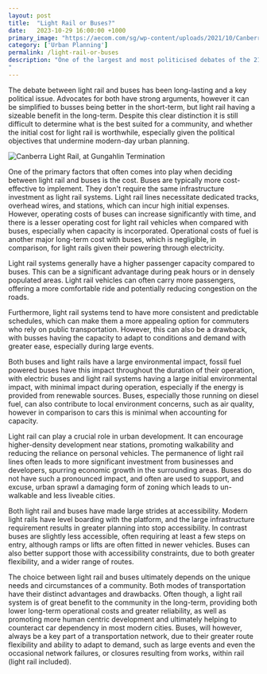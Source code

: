 ```yaml
---
layout: post
title:  "Light Rail or Buses?"
date:   2023-10-29 16:00:00 +1000
primary_image: "https://aecom.com/sg/wp-content/uploads/2021/10/Canberra-Light-Rail_Stage-1-_21_-1-scaled-1592x1062.jpg"
category: ['Urban Planning']
permalink: /light-rail-or-buses
description: "One of the largest and most politicised debates of the 21st century in urban planning and public transportation, alongside cars, planes or heavy rail.
"
---
```


The debate between light rail and buses has been long-lasting and a key political issue. Advocates for both have strong arguments, however it can be simplified to busses being better in the short-term, but light rail having a sizeable benefit in the long-term. Despite this clear distinction it is still difficult to determine what is the best suited for a community, and whether the initial cost for light rail is worthwhile, especially given the political objectives that undermine modern-day urban planning.

![Canberra Light Rail, at Gungahlin Termination ](https://www.railexpress.com.au/wp-content/uploads/2022/08/48633155041_f080e9a31f_o.webp)

One of the primary factors that often comes into play when deciding between light rail and buses is the cost. Buses are typically more cost-effective to implement. They don't require the same infrastructure investment as light rail systems. Light rail lines necessitate dedicated tracks, overhead wires, and stations, which can incur high initial expenses. However, operating costs of buses can increase significantly with time, and there is a lesser operating cost for light rail vehicles when compared with buses, especially when capacity is incorporated. Operational costs of fuel is another major long-term cost with buses, which is negligible, in comparison, for light rails given their powering through electricity. 

Light rail systems generally have a higher passenger capacity compared to buses. This can be a significant advantage during peak hours or in densely populated areas. Light rail vehicles can often carry more passengers, offering a more comfortable ride and potentially reducing congestion on the roads.

Furthermore, light rail systems tend to have more consistent and predictable schedules, which can make them a more appealing option for commuters who rely on public transportation. However, this can also be a drawback, with busses having the capacity to adapt to conditions and demand with greater ease, especially during large events.

Both buses and light rails have a large environmental impact, fossil fuel powered buses have this impact throughout the duration of their operation, with electric buses and light rail systems having a large initial environmental impact, with minimal impact during operation, especially if the energy is provided from renewable sources. Buses, especially those running on diesel fuel, can also contribute to local environment concerns, such as air quality, however in comparison to cars this is minimal when accounting for capacity.

Light rail can play a crucial role in urban development. It can encourage higher-density development near stations, promoting walkability and reducing the reliance on personal vehicles. The permanence of light rail lines often leads to more significant investment from businesses and developers, spurring economic growth in the surrounding areas. Buses do not have such a pronounced impact, and often are used to support, and excuse, urban sprawl a damaging form of zoning which leads to un-walkable and less liveable cities.

Both light rail and buses have made large strides at accessibility. Modern light rails have level boarding with the platform, and the large infrastructure requirement results in greater planning into stop accessibility. In contrast buses are slightly less accessible, often requiring at least a few steps on entry, although ramps or lifts are often fitted in newer vehicles. Buses can also better support those with accessibility constraints, due to both greater flexibility, and a wider range of routes.

The choice between light rail and buses ultimately depends on the unique needs and circumstances of a community. Both modes of transportation have their distinct advantages and drawbacks. Often though, a light rail system is of great benefit to the community in the long-term, providing both lower long-term operational costs and greater reliability, as well as promoting more human centric development and ultimately helping to counteract car dependency in most modern cities. Buses, will however, always be a key part of a transportation network, due to their greater route flexibility and ability to adapt to demand, such as large events and even the occasional network failures, or closures resulting from works, within rail (light rail included).

